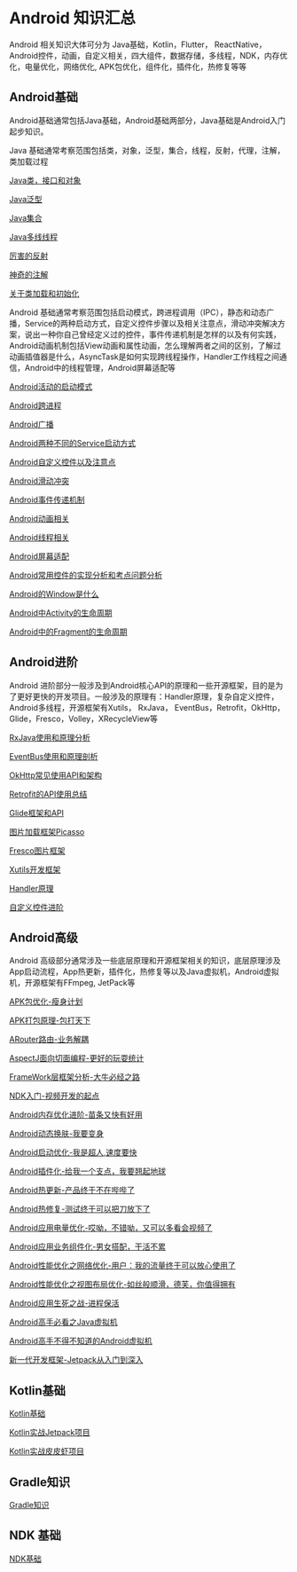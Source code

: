 # Android 知识汇总

Android 相关知识大体可分为 Java基础，Kotlin，Flutter， ReactNative，Android控件，动画，自定义相关，四大组件，数据存储，多线程，NDK，内存优化，电量优化，网络优化, APK包优化，组件化，插件化，热修复等等



## Android基础

Android基础通常包括Java基础，Android基础两部分，Java基础是Android入门起步知识。

Java 基础通常考察范围包括类，对象，泛型，集合，线程，反射，代理，注解，类加载过程

[Java类，接口和对象](./总结/Android基础/Java类和接口/Java类和接口.md)

[Java泛型](./总结/Android基础/Java泛型/Java泛型.md)

[Java集合](./总结/Android基础/Java集合/Java集合.md)

[Java多线线程](./总结/Android基础/Java多线程/Java多线程.md)

[厉害的反射](./总结/Android基础/Java反射/Java反射.md)

[神奇的注解](./总结/Android基础/Java注解/Java注解.md)

[关于类加载和初始化](./总结/Android基础/Java类加载和初始化/Java类加载和初始化.md)

Android 基础通常考察范围包括启动模式，跨进程调用（IPC），静态和动态广播，Service的两种启动方式，自定义控件步骤以及相关注意点，滑动冲突解决方案，说出一种你自己曾经定义过的控件，事件传递机制是怎样的以及有何实践，Android动画机制包括View动画和属性动画，怎么理解两者之间的区别，了解过动画插值器是什么，AsyncTask是如何实现跨线程操作，Handler工作线程之间通信，Android中的线程管理，Android屏幕适配等

[Android活动的启动模式](./总结/Android基础/Android启动模式/Android启动模式.md)

[Android跨进程](./总结/Android基础/Android跨进程/Android跨进程.md)

[Android广播](./总结/Android基础/Android广播/Android广播.md)

[Android两种不同的Service启动方式](./总结/Android基础/Android服务启动方式/Service启动方式.md)

[Android自定义控件以及注意点](./总计/Android基础/Android自定义控件/自定义控件.md)

[Android滑动冲突](./总结/Android基础/Android滑动冲突/滑动冲突.md)

[Android事件传递机制](./总结/Android基础/Android事件传递机制/Android事件传递机制.md)

[Android动画相关](./总结/Android基础/Android动画/Android动画.md)

[Android线程相关](./总结/Android基础/Android线程相关/Android线程相关.md)

[Android屏幕适配](./总结/Android基础/Android屏幕适配/Android屏幕适配.md)

[Android常用控件的实现分析和考点问题分析](./总结/Android基础/Android常用控件实现思考/Android常用控件实现思考.md)

[Android的Window是什么](./总结/Android基础/Android的Window/Android的Window.md)

[Android中Activity的生命周期]()

[Android中的Fragment的生命周期]()




## Android进阶

Android 进阶部分一般涉及到Android核心API的原理和一些开源框架，目的是为了更好更快的开发项目。一般涉及的原理有：Handler原理，复杂自定义控件，Android多线程，开源框架有Xutils， RxJava， EventBus，Retrofit，OkHttp，Glide，Fresco，Volley，XRecycleView等

[RxJava使用和原理分析](./总结/Android进阶/RxJava/RxJava.md)

[EventBus使用和原理剖析](./总计/Android进阶/EventBus.md)

[OkHttp常见使用API和架构](./总结/Android进阶/OkHttp/OkHttp.md)

[Retrofit的API使用总结](./总结/Android进阶/Retrofit/Retrofit.md)

[Glide框架和API](./总结/Android进阶/Glide/Glide.md)

[图片加载框架Picasso](./总结/Android进阶/Picasso/Picasso.md)

[Fresco图片框架](./总结/Android进阶/Fresco/Fresco.md)

[Xutils开发框架](./总结/Android进阶/Xutils/Xutils.md)

[Handler原理](./总结/Android进阶/Handler原理/Handler.md)

[自定义控件进阶](./总结/Android进阶/自定义控件进阶/自定义控件进阶.md)




## Android高级

Android 高级部分通常涉及一些底层原理和开源框架相关的知识，底层原理涉及App启动流程，App热更新，插件化，热修复等以及Java虚拟机，Android虚拟机，开源框架有FFmpeg, JetPack等

[APK包优化-瘦身计划](./总结/Android高级/APK包优化/APK包优化.md)

[APK打包原理-包打天下](./总结/Android高级/APK打包原理/APK打包原理.md)

[ARouter路由-业务解耦](./总结/Android高级/ARouter路由/ARouter路由.md)

[AspectJ面向切面编程-更好的玩耍统计](./总结/Android高级/AspectJ/AspectJ.md)

[FrameWork层框架分析-大牛必经之路](./总结/Android高级/FrameWork层/FrameWork层.md)

[NDK入门-视频开发的起点](./总结/Android高级/NDK入门/NDK.md)

[Android内存优化进阶-苗条又快有好用](./总结/Android高级/内存优化进阶/内存优化.md)

[Android动态换肤-我要变身](./总结/Android高级/动态换肤/动态换肤.md)

[Android启动优化-我是超人,速度要快](./总结/Android高级/启动优化/App启动优化.md)

[Android插件化-给我一个支点，我要翘起地球](./总结/Android高级/插件化/插件化.md)

[Android热更新-产品终于不在哔哔了](./总结/Android高级/热更新/热更新.md)

[Android热修复-测试终于可以把刀放下了](./总结/Android高级/热修复/热修复.md)

[Android应用电量优化-哎呦，不错呦，又可以多看会视频了](./总结/Android高级/电量优化/电量优化.md)

[Android应用业务组件化-男女搭配，干活不累](./总结/Android高级/组件化/组件化.md)

[Android性能优化之网络优化-用户：我的流量终于可以放心使用了](./总结/Android高级/网络优化/网络优化.md)

[Android性能优化之视图布局优化-如丝般顺滑，德芙，你值得拥有](./总结/Android高级/视图布局优化/视图布局优化.md)

[Android应用生死之战-进程保活](./总结/Android高级/进程保活/进程保活.md)

[Android高手必看之Java虚拟机](./总结/Android高级/Java虚拟机/Java虚拟机.md)

[Android高手不得不知道的Android虚拟机](./总结/Android高级/Android虚拟机/Android虚拟机.md)

[新一代开发框架-Jetpack从入门到深入](./总结/Android高级/Jetpack/Jetpack学习.md)




## Kotlin基础

[Kotlin基础](https://github.com/zhangfengzhou/KotlinLove)

[Kotlin实战Jetpack项目](https://github.com/zhangfengzhou/JetPackLearn)

[Kotlin实战皮皮虾项目]()



## Gradle知识

[Gradle知识](./总结/Gradle相关/Gradle相关.md)



## NDK 基础

[NDK基础](./总结/NDK基础/NDK基础.md)















